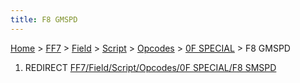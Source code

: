 ```yaml
---
title: F8 GMSPD
---
```


[Home](Main%20Page.md) > [FF7](FF7.md) > [Field](FF7/Field.md) > [Script](FF7/Field/Script.md) > [Opcodes](FF7/Field/Script/Opcodes.md) > [0F SPECIAL](FF7/Field/Script/Opcodes/0F%20SPECIAL.md) > F8 GMSPD

1.  REDIRECT [FF7/Field/Script/Opcodes/0F SPECIAL/F8 SMSPD][]

  [FF7/Field/Script/Opcodes/0F SPECIAL/F8 SMSPD]: ../../0F%20SPECIAL/F8%20SMSPD.md
    "wikilink"
